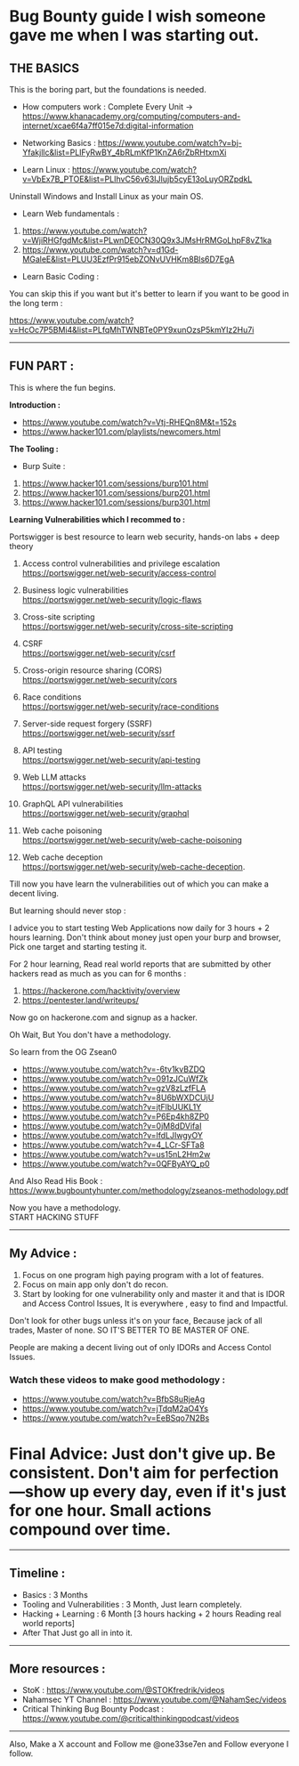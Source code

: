 # Bug Bounty guide I wish someone gave me when I was starting out.

## THE BASICS

This is the boring part, but the foundations is needed.

- How computers work : Complete Every Unit -> https://www.khanacademy.org/computing/computers-and-internet/xcae6f4a7ff015e7d:digital-information

- Networking Basics : https://www.youtube.com/watch?v=bj-Yfakjllc&list=PLIFyRwBY_4bRLmKfP1KnZA6rZbRHtxmXi

- Learn Linux : https://www.youtube.com/watch?v=VbEx7B_PTOE&list=PLIhvC56v63IJIujb5cyE13oLuyORZpdkL

Uninstall Windows and Install Linux as your main OS.

- Learn Web fundamentals : 

1. https://www.youtube.com/watch?v=WjiRHGfgdMc&list=PLwnDE0CN30Q9x3JMsHrRMGoLhpF8vZ1ka  
2. https://www.youtube.com/watch?v=d1Gd-MGaleE&list=PLUU3EzfPr915ebZONvUVHKm8Bls6D7EgA

- Learn Basic Coding :

You can skip this if you want but it's better to learn if you want to be good in the long term :

https://www.youtube.com/watch?v=HcOc7P5BMi4&list=PLfqMhTWNBTe0PY9xunOzsP5kmYIz2Hu7i

---

## FUN PART :  
This is where the fun begins.

**Introduction :**  
- https://www.youtube.com/watch?v=Vtj-RHEQn8M&t=152s
- https://www.hacker101.com/playlists/newcomers.html

**The Tooling :**

- Burp Suite :

1. https://www.hacker101.com/sessions/burp101.html  
2. https://www.hacker101.com/sessions/burp201.html  
3. https://www.hacker101.com/sessions/burp301.html

**Learning Vulnerabilities which I recommed to :**

Portswigger is best resource to learn web security, hands-on labs + deep theory

1. Access control vulnerabilities and privilege escalation  
https://portswigger.net/web-security/access-control

2. Business logic vulnerabilities  
https://portswigger.net/web-security/logic-flaws

3. Cross-site scripting  
https://portswigger.net/web-security/cross-site-scripting

4. CSRF  
https://portswigger.net/web-security/csrf

5. Cross-origin resource sharing (CORS)  
https://portswigger.net/web-security/cors

6. Race conditions  
https://portswigger.net/web-security/race-conditions

7. Server-side request forgery (SSRF)  
https://portswigger.net/web-security/ssrf

8. API testing  
https://portswigger.net/web-security/api-testing

9. Web LLM attacks  
https://portswigger.net/web-security/llm-attacks

10. GraphQL API vulnerabilities  
https://portswigger.net/web-security/graphql

11. Web cache poisoning  
https://portswigger.net/web-security/web-cache-poisoning

12. Web cache deception  
https://portswigger.net/web-security/web-cache-deception.

Till now you have learn the vulnerabilities out of which you can make a decent living.

But learning should never stop : 

I advice you to start testing Web Applications now daily for 3 hours + 2 hours learning. Don't think about money just open your burp and browser, Pick one target and starting testing it.

For 2 hour learning, Read real world reports that are submitted by other hackers read as much as you can for 6 months :

1. https://hackerone.com/hacktivity/overview  
2. https://pentester.land/writeups/

Now go on hackerone.com and signup as a hacker.

Oh Wait, But You don't have a methodology.

So learn from the OG Zsean0
- https://www.youtube.com/watch?v=-6tv1kvBZDQ  
- https://www.youtube.com/watch?v=091zJCuWfZk  
- https://www.youtube.com/watch?v=gzV8zLzfFLA  
- https://www.youtube.com/watch?v=8U6bWXDCUjU  
- https://www.youtube.com/watch?v=jtFlbUUKL1Y  
- https://www.youtube.com/watch?v=P6Ep4kh8ZP0  
- https://www.youtube.com/watch?v=0jM8dDVifaI  
- https://www.youtube.com/watch?v=lfdLJIwgyOY  
- https://www.youtube.com/watch?v=4_LCr-SFTa8  
- https://www.youtube.com/watch?v=us15nL2Hm2w  
- https://www.youtube.com/watch?v=0QFByAYQ_p0

And Also Read His Book :  
https://www.bugbountyhunter.com/methodology/zseanos-methodology.pdf

Now you have a methodology.  
START HACKING STUFF

---

## My Advice :

1. Focus on one program high paying program with a lot of features.
2. Focus on main app only don't do recon.
3. Start by looking for one vulnerability only and master it and that is IDOR and Access Control Issues, It is everywhere , easy to find and Impactful.

Don't look for other bugs unless it's on your face, Because jack of all trades, Master of none. SO IT'S BETTER TO BE MASTER OF ONE.

People are making a decent living out of only IDORs and Access Contol Issues.

### Watch these videos to make good methodology :
- https://www.youtube.com/watch?v=BfbS8uRjeAg
- https://www.youtube.com/watch?v=jTdqM2aO4Ys
- https://www.youtube.com/watch?v=EeBSqo7N2Bs

# Final Advice: Just don't give up. Be consistent. Don't aim for perfection—show up every day, even if it's just for one hour. Small actions compound over time.

---

## Timeline :

- Basics : 3 Months
- Tooling and Vulnerabilities : 3 Month, Just learn completely.  
- Hacking + Learning : 6 Month [3 hours hacking + 2 hours Reading real world reports]
- After That Just go all in into it.

---
## More resources :
- StoK : https://www.youtube.com/@STOKfredrik/videos
- Nahamsec YT Channel : https://www.youtube.com/@NahamSec/videos
- Critical Thinking Bug Bounty Podcast : https://www.youtube.com/@criticalthinkingpodcast/videos
---
  

Also, Make a X account and Follow me @one33se7en and Follow everyone I follow.
